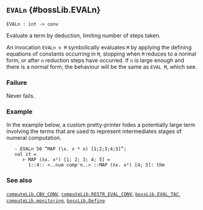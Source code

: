 ## `EVALn` {#bossLib.EVALn}


```
EVALn : int -> conv
```



Evaluate a term by deduction, limiting number of steps taken.


An invocation `EVALn n M` symbolically evaluates `M` by applying the
defining equations of constants occurring in `M`, stopping when `M`
reduces to a normal form, or after `n` reduction steps have occurred.
If `n` is large enough and there is a normal form, the behaviour will
be the same as `EVAL M`, which see.

### Failure

Never fails.

### Example

In the example below, a custom pretty-printer hides a potentially
large term involving the terms that are used to represent
intermediates stages of numeral computation.
    
       - EVALn 50 “MAP (\x. x * x) [1;2;3;4;5]”;
       val it =
          ⊢ MAP (λx. x²) [1; 2; 3; 4; 5] =
            1::4:: <..num comp'n..> ::MAP (λx. x²) [4; 5]: thm
    

### See also

[`computeLib.CBV_CONV`](#computeLib.CBV_CONV), [`computeLib.RESTR_EVAL_CONV`](#computeLib.RESTR_EVAL_CONV), [`bossLib.EVAL_TAC`](#bossLib.EVAL_TAC), [`computeLib.monitoring`](#computeLib.monitoring), [`bossLib.Define`](#bossLib.Define)

